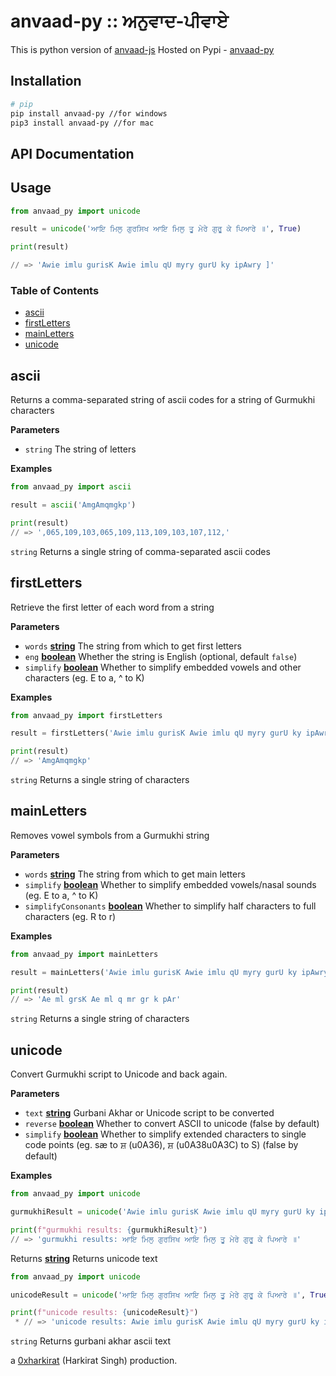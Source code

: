 # anvaad-py :: ਅਨੁਵਾਦ-ਪੀਵਾਏ 

This is python version of [anvaad-js](https://github.com/KhalisFoundation/anvaad-js) 
Hosted on Pypi - [anvaad-py](https://pypi.org/project/anvaad-py/)

## Installation

```bash
# pip
pip install anvaad-py //for windows
pip3 install anvaad-py //for mac
```

## API Documentation

## Usage

```python
from anvaad_py import unicode

result = unicode('ਆਇ ਮਿਲੁ ਗੁਰਸਿਖ ਆਇ ਮਿਲੁ ਤੂ ਮੇਰੇ ਗੁਰੂ ਕੇ ਪਿਆਰੇ ॥', True)

print(result)

// => 'Awie imlu gurisK Awie imlu qU myry gurU ky ipAwry ]'
```

### Table of Contents

-   [ascii](#ascii)
-   [firstLetters](#firstletters)
-   [mainLetters](#mainletters)
-   [unicode](#unicode)

## ascii

Returns a comma-separated string of ascii codes for a
string of Gurmukhi characters

**Parameters**

-   `string` The string of letters

**Examples**

```python
from anvaad_py import ascii

result = ascii('AmgAmqmgkp')

print(result)
// => ',065,109,103,065,109,113,109,103,107,112,'
```

`string` Returns a single string of comma-separated ascii codes


## firstLetters

Retrieve the first letter of each word from a string

**Parameters**

-   `words` **[string](https://developer.mozilla.org/docs/Web/python/Reference/Global_Objects/String)** The string from which to get first letters
-   `eng` **[boolean](https://developer.mozilla.org/docs/Web/python/Reference/Global_Objects/Boolean)** Whether the string is English (optional, default `false`)
-   `simplify` **[boolean](https://developer.mozilla.org/docs/Web/python/Reference/Global_Objects/Boolean)** Whether to simplify embedded vowels and other characters (eg. E to a, ^ to K)

**Examples**

```python
from anvaad_py import firstLetters

result = firstLetters('Awie imlu gurisK Awie imlu qU myry gurU ky ipAwry ]')

print(result)
// => 'AmgAmqmgkp'
```

`string` Returns a single string of characters


## mainLetters

Removes vowel symbols from a Gurmukhi string

**Parameters**

-   `words` **[string](https://developer.mozilla.org/docs/Web/python/Reference/Global_Objects/String)** The string from which to get main letters
-   `simplify` **[boolean](https://developer.mozilla.org/docs/Web/python/Reference/Global_Objects/Boolean)** Whether to simplify embedded vowels/nasal sounds (eg. E to a, ^ to K)
-   `simplifyConsonants` **[boolean](https://developer.mozilla.org/docs/Web/python/Reference/Global_Objects/Boolean)** Whether to simplify half characters to full characters (eg. R to r)

**Examples**

```python
from anvaad_py import mainLetters

result = mainLetters('Awie imlu gurisK Awie imlu qU myry gurU ky ipAwry ]')

print(result)
// => 'Ae ml grsK Ae ml q mr gr k pAr'
```

`string` Returns a single string of characters



## unicode

Convert Gurmukhi script to Unicode and back again.

**Parameters**

-   `text` **[string](https://developer.mozilla.org/docs/Web/python/Reference/Global_Objects/String)** Gurbani Akhar or Unicode script to be converted
-   `reverse` **[boolean](https://developer.mozilla.org/docs/Web/python/Reference/Global_Objects/Boolean)** Whether to convert ASCII to unicode (false by default)
-   `simplify` **[boolean](https://developer.mozilla.org/docs/Web/python/Reference/Global_Objects/Boolean)** Whether to simplify extended characters to single code points (eg. sæ to ਸ਼ (u0A36), ਸ਼ (u0A38u0A3C) to S) (false by default)


**Examples**

```python
from anvaad_py import unicode

gurmukhiResult = unicode('Awie imlu gurisK Awie imlu qU myry gurU ky ipAwry ]')

print(f"gurmukhi results: {gurmukhiResult}")
// => 'gurmukhi results: ਆਇ ਮਿਲੁ ਗੁਰਸਿਖ ਆਇ ਮਿਲੁ ਤੂ ਮੇਰੇ ਗੁਰੂ ਕੇ ਪਿਆਰੇ ॥'
```

Returns **[string](https://developer.mozilla.org/docs/Web/python/Reference/Global_Objects/String)** Returns unicode text

```python
from anvaad_py import unicode

unicodeResult = unicode('ਆਇ ਮਿਲੁ ਗੁਰਸਿਖ ਆਇ ਮਿਲੁ ਤੂ ਮੇਰੇ ਗੁਰੂ ਕੇ ਪਿਆਰੇ ॥', True)

print(f"unicode results: {unicodeResult}")
 * // => 'unicode results: Awie imlu gurisK Awie imlu qU myry gurU ky ipAwry ]'
```

`string` Returns gurbani akhar ascii text


a [0xharkirat](https://github.com/0xharkirat/) (Harkirat Singh) production.
